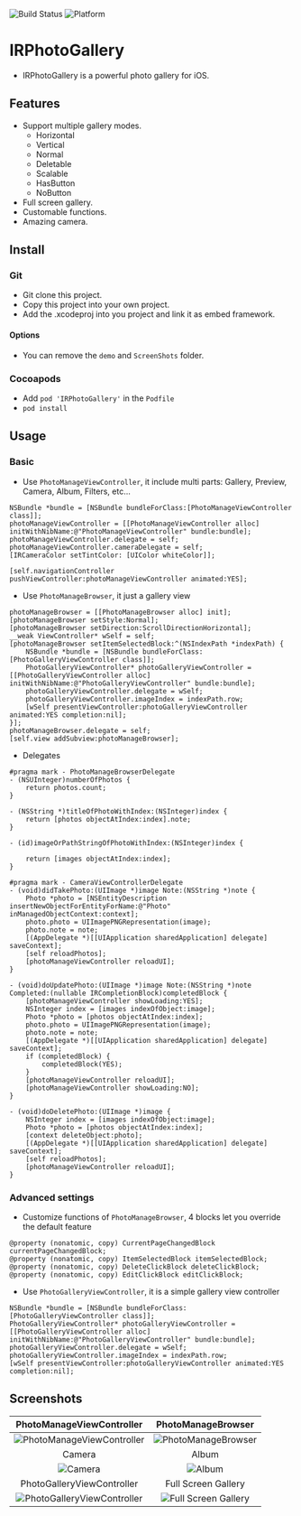 ![Build Status](https://img.shields.io/badge/build-%20passing%20-brightgreen.svg)
![Platform](https://img.shields.io/badge/Platform-%20iOS%20-blue.svg)

# IRPhotoGallery 

- IRPhotoGallery is a powerful photo gallery for iOS.

## Features
- Support multiple gallery modes.
    - Horizontal
    - Vertical
    - Normal
    - Deletable
    - Scalable
    - HasButton
    - NoButton
- Full screen gallery.
- Customable functions.
- Amazing camera.

## Install
### Git
- Git clone this project.
- Copy this project into your own project.
- Add the .xcodeproj into you  project and link it as embed framework.
#### Options
- You can remove the `demo` and `ScreenShots` folder.

### Cocoapods
- Add `pod 'IRPhotoGallery'`  in the `Podfile`
- `pod install`

## Usage

### Basic

- Use `PhotoManageViewController`, it include multi parts: Gallery, Preview, Camera, Album, Filters, etc... 
```obj-c
NSBundle *bundle = [NSBundle bundleForClass:[PhotoManageViewController class]];
photoManageViewController = [[PhotoManageViewController alloc] initWithNibName:@"PhotoManageViewController" bundle:bundle];
photoManageViewController.delegate = self;
photoManageViewController.cameraDelegate = self;
[IRCameraColor setTintColor: [UIColor whiteColor]];

[self.navigationController pushViewController:photoManageViewController animated:YES];
```

- Use `PhotoManageBrowser`, it just a gallery view
```objc
photoManageBrowser = [[PhotoManageBrowser alloc] init];
[photoManageBrowser setStyle:Normal];
[photoManageBrowser setDirection:ScrollDirectionHorizontal];
__weak ViewController* wSelf = self;
[photoManageBrowser setItemSelectedBlock:^(NSIndexPath *indexPath) {
    NSBundle *bundle = [NSBundle bundleForClass:[PhotoGalleryViewController class]];
    PhotoGalleryViewController* photoGalleryViewController = [[PhotoGalleryViewController alloc] initWithNibName:@"PhotoGalleryViewController" bundle:bundle];
    photoGalleryViewController.delegate = wSelf;
    photoGalleryViewController.imageIndex = indexPath.row;
    [wSelf presentViewController:photoGalleryViewController animated:YES completion:nil];
}];
photoManageBrowser.delegate = self;
[self.view addSubview:photoManageBrowser];
```

- Delegates
```objc
#pragma mark - PhotoManageBrowserDelegate
- (NSUInteger)numberOfPhotos {
    return photos.count;
}

- (NSString *)titleOfPhotoWithIndex:(NSInteger)index {
    return [photos objectAtIndex:index].note;
}

- (id)imageOrPathStringOfPhotoWithIndex:(NSInteger)index {
    
    return [images objectAtIndex:index];
}

#pragma mark - CameraViewControllerDelegate
- (void)didTakePhoto:(UIImage *)image Note:(NSString *)note {
    Photo *photo = [NSEntityDescription insertNewObjectForEntityForName:@"Photo" inManagedObjectContext:context];
    photo.photo = UIImagePNGRepresentation(image);
    photo.note = note;
    [(AppDelegate *)[[UIApplication sharedApplication] delegate] saveContext];
    [self reloadPhotos];
    [photoManageViewController reloadUI];
}

- (void)doUpdatePhoto:(UIImage *)image Note:(NSString *)note Completed:(nullable IRCompletionBlock)completedBlock {
    [photoManageViewController showLoading:YES];
    NSInteger index = [images indexOfObject:image];
    Photo *photo = [photos objectAtIndex:index];
    photo.photo = UIImagePNGRepresentation(image);
    photo.note = note;
    [(AppDelegate *)[[UIApplication sharedApplication] delegate] saveContext];
    if (completedBlock) {
        completedBlock(YES);
    }
    [photoManageViewController reloadUI];
    [photoManageViewController showLoading:NO];
}

- (void)doDeletePhoto:(UIImage *)image {
    NSInteger index = [images indexOfObject:image];
    Photo *photo = [photos objectAtIndex:index];
    [context deleteObject:photo];
    [(AppDelegate *)[[UIApplication sharedApplication] delegate] saveContext];
    [self reloadPhotos];
    [photoManageViewController reloadUI];
}
```

### Advanced settings

- Customize functions of  `PhotoManageBrowser`, 4 blocks let you override the default feature
```objc
@property (nonatomic, copy) CurrentPageChangedBlock currentPageChangedBlock;
@property (nonatomic, copy) ItemSelectedBlock itemSelectedBlock;
@property (nonatomic, copy) DeleteClickBlock deleteClickBlock;
@property (nonatomic, copy) EditClickBlock editClickBlock;
```

- Use `PhotoGalleryViewController`, it is a simple gallery view controller
```obj-c
NSBundle *bundle = [NSBundle bundleForClass:[PhotoGalleryViewController class]];
PhotoGalleryViewController* photoGalleryViewController = [[PhotoGalleryViewController alloc] initWithNibName:@"PhotoGalleryViewController" bundle:bundle];
photoGalleryViewController.delegate = wSelf;
photoGalleryViewController.imageIndex = indexPath.row;
[wSelf presentViewController:photoGalleryViewController animated:YES completion:nil];
```

## Screenshots
| PhotoManageViewController | PhotoManageBrowser |
|:---:|:---:|
|![PhotoManageViewController](./ScreenShots/demo1.png)|![PhotoManageBrowser](./ScreenShots/demo2.png)| 
| Camera | Album |
|![Camera](./ScreenShots/demo3.png)|![Album](./ScreenShots/demo4.png)| 
| PhotoGalleryViewController | Full Screen Gallery |
|![PhotoGalleryViewController](./ScreenShots/demo5.png)|![Full Screen Gallery](./ScreenShots/demo6.png)| 
